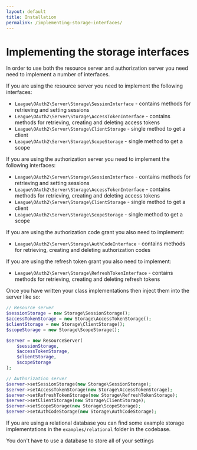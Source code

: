 ```yaml
---
layout: default
title: Installation
permalink: /implementing-storage-interfaces/
---
```


# Implementing the storage interfaces

In order to use both the resource server and authorization server you need need to implement a number of interfaces.

If you are using the resource server you need to implement the following interfaces:

* `League\OAuth2\Server\Storage\SessionInterface` - contains methods for retrieving and setting sessions
* `League\OAuth2\Server\Storage\AccessTokenInterface` - contains methods for retrieving, creating and deleting access tokens
* `League\OAuth2\Server\Storage\ClientStorage` - single method to get a client
* `League\OAuth2\Server\Storage\ScopeStorage` - single method to get a scope

If you are using the authorization server you need to implement the following interfaces:

* `League\OAuth2\Server\Storage\SessionInterface` - contains methods for retrieving and setting sessions
* `League\OAuth2\Server\Storage\AccessTokenInterface` - contains methods for retrieving, creating and deleting access tokens
* `League\OAuth2\Server\Storage\ClientStorage` - single method to get a client
* `League\OAuth2\Server\Storage\ScopeStorage` - single method to get a scope

If you are using the authorization code grant you also need to implement:

* `League\OAuth2\Server\Storage\AuthCodeInterface` - contains methods for retrieving, creating and deleting authorization codes

If you are using the refresh token grant you also need to implement:

* `League\OAuth2\Server\Storage\RefreshTokenInterface` - contains methods for retrieving, creating and deleting refresh tokens

Once you have written your class implementations then inject them into the server like so:

~~~ php
// Resource server
$sessionStorage = new Storage\SessionStorage();
$accessTokenStorage = new Storage\AccessTokenStorage();
$clientStorage = new Storage\ClientStorage();
$scopeStorage = new Storage\ScopeStorage();

$server = new ResourceServer(
    $sessionStorage,
    $accessTokenStorage,
    $clientStorage,
    $scopeStorage
);

// Authorization server
$server->setSessionStorage(new Storage\SessionStorage);
$server->setAccessTokenStorage(new Storage\AccessTokenStorage);
$server->setRefreshTokenStorage(new Storage\RefreshTokenStorage);
$server->setClientStorage(new Storage\ClientStorage);
$server->setScopeStorage(new Storage\ScopeStorage);
$server->setAuthCodeStorage(new Storage\AuthCodeStorage);
~~~

If you are using a relational database you can find some example storage implementations in the `examples/relational` folder in the codebase.

You don't have to use a database to store all of your settings